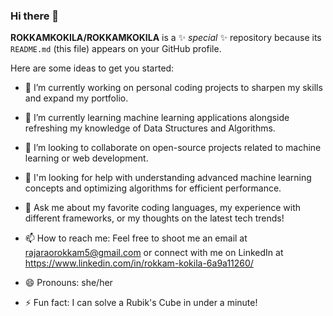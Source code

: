 ### Hi there 👋

**ROKKAMKOKILA/ROKKAMKOKILA** is a ✨ _special_ ✨ repository because its `README.md` (this file) appears on your GitHub profile.

Here are some ideas to get you started:

- 🔭 I’m currently working on personal coding projects to sharpen my skills and expand my portfolio.
- 🌱 I’m currently learning machine learning applications alongside refreshing my knowledge of Data Structures and Algorithms.

- 👯 I’m looking to collaborate on open-source projects related to machine learning or web development.
- 🤔 I'm looking for help with understanding advanced machine learning concepts and optimizing algorithms for efficient performance.
- 💬 Ask me about my favorite coding languages, my experience with different frameworks, or my thoughts on the latest tech trends!
- 📫 How to reach me: Feel free to shoot me an email at rajaraorokkam5@gmail.com or connect with me on LinkedIn at https://www.linkedin.com/in/rokkam-kokila-6a9a11260/
- 😄 Pronouns: she/her 
- ⚡ Fun fact:  I can solve a Rubik's Cube in under a minute!

